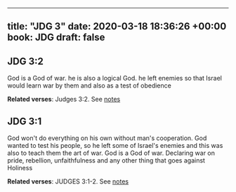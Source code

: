 
---
title: "JDG 3"
date: 2020-03-18 18:36:26 +00:00
book: JDG
draft: false
---

## JDG 3:2

God is a God of war. he is also a logical God. he left enemies so that Israel would learn war by them and also as a test of obedience

**Related verses**: Judges 3:2. See [notes](https://my.bible.com/notes/3388163692067283222)


## JDG 3:1

God won't do everything on his own without man's cooperation. God wanted to test his people, so he left some of Israel's enemies and this was also to teach them the art of war. God is a God of war. Declaring war on pride, rebellion, unfaithfulness and any other thing that goes against Holiness

**Related verses**: JUDGES 3:1-2. See [notes](https://my.bible.com/notes/2587414005656838342)

